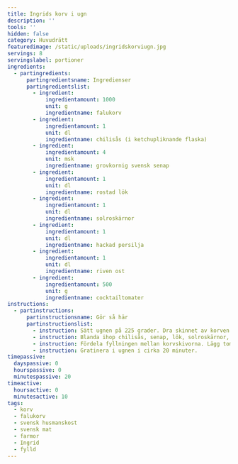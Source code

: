 ```yaml
---
title: Ingrids korv i ugn
description: ''
tools: ''
hidden: false
category: Huvudrätt
featuredimage: /static/uploads/ingridskorviugn.jpg
servings: 8
servingslabel: portioner
ingredients:
  - partingredients:
      partingredientsname: Ingredienser
      partingredientslist:
        - ingredient:
            ingredientamount: 1000
            unit: g
            ingredientname: falukorv
        - ingredient:
            ingredientamount: 1
            unit: dl
            ingredientname: chilisås (i ketchupliknande flaska)
        - ingredient:
            ingredientamount: 4
            unit: msk
            ingredientname: grovkornig svensk senap
        - ingredient:
            ingredientamount: 1
            unit: dl
            ingredientname: rostad lök
        - ingredient:
            ingredientamount: 1
            unit: dl
            ingredientname: solroskärnor
        - ingredient:
            ingredientamount: 1
            unit: dl
            ingredientname: hackad persilja
        - ingredient:
            ingredientamount: 1
            unit: dl
            ingredientname: riven ost
        - ingredient:
            ingredientamount: 500
            unit: g
            ingredientname: cocktailtomater
instructions:
  - partinstructions:
      partinstructionsname: Gör så här
      partinstructionslist:
        - instruction: Sätt ugnen på 225 grader. Dra skinnet av korven och skär den i skivor, men inte helt igenom. Lägg korven på ett smort ugnssäkert fat.
        - instruction: Blanda ihop chilisås, senap, lök, solroskärnor, persilja och ost.
        - instruction: Fördela fyllningen mellan korvskivorna. Lägg tomaterna runtomkring.
        - instruction: Gratinera i ugnen i cirka 20 minuter.
timepassive:
  dayspassive: 0
  hourspassive: 0
  minutespassive: 20
timeactive:
  hoursactive: 0
  minutesactive: 10
tags:
  - korv
  - falukorv
  - svensk husmanskost
  - svensk mat
  - farmor
  - Ingrid
  - fylld
---
```

